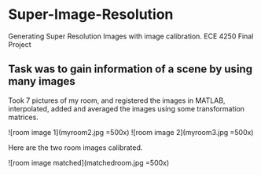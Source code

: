# Super-Image-Resolution
Generating Super Resolution Images with image calibration. ECE 4250 Final Project 

## Task was to gain information of a scene by using many images

Took 7 pictures of my room, and registered the images in MATLAB, interpolated, added and averaged the images using some transformation matrices. 

![room image 1](myroom2.jpg =500x)
![room image 2](myroom3.jpg =500x)

Here are the two room images calibrated.

![room image matched](matchedroom.jpg =500x)
